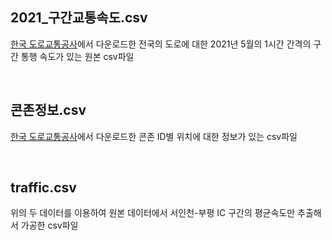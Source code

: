## 2021_구간교통속도.csv

[한국 도로교통공사](http://data.ex.co.kr/portal/fdwn/view?type=VDS&num=38&requestfrom=dataset)에서 다운로드한 전국의 도로에 대한 2021년 5월의 1시간 간격의 구간 통행 속도가 있는 원본 csv파일 

&nbsp;



## 콘존정보.csv

[한국 도로교통공사](http://data.ex.co.kr/portal/fdwn/view?type=VDS&num=38&requestfrom=dataset)에서 다운로드한 콘존 ID별 위치에 대한 정보가 있는 csv파일

&nbsp;

## traffic.csv

위의 두 데이터를 이용하여 원본 데이터에서 서인천-부평 IC 구간의 평균속도만 추출해서 가공한 csv파일

&nbsp;